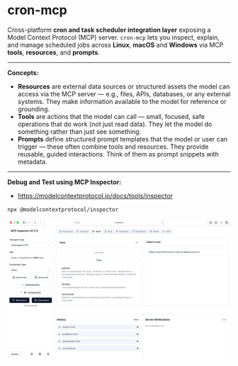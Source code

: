 # cron-mcp

Cross-platform **cron and task scheduler integration layer** exposing a Model Context Protocol (MCP) server. `cron-mcp` lets you inspect, explain, and manage scheduled jobs across **Linux**, **macOS** and **Windows** via MCP **tools**, **resources**, and **prompts**.

---

**Concepts:**
- **Resources** are external data sources or structured assets the model can access via the MCP server — e.g., files, APIs, databases, or any external systems. They make information available to the model for reference or grounding.
- **Tools** are actions that the model can call — small, focused, safe operations that do work (not just read data). They let the model do something rather than just see something.
- **Prompts** define structured prompt templates that the model or user can trigger — these often combine tools and resources. They provide reusable, guided interactions. Think of them as prompt snippets with metadata.

---
**Debug and Test using MCP Inspector:**

- https://modelcontextprotocol.io/docs/tools/inspector

```shell
npx @modelcontextprotocol/inspector
```

![inspector.png](./images/inspector.png)